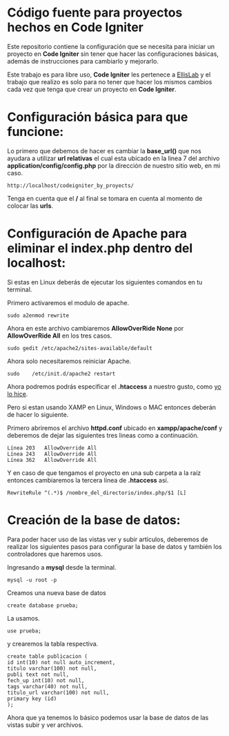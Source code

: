 Código fuente para proyectos hechos en Code Igniter
======================================

Este repositorio contiene la configuración que se necesita para iniciar un proyecto en **Code Igniter** sin tener que hacer las configuraciones básicas, además de instrucciones para cambiarlo y mejorarlo.

Este trabajo es para libre uso, **Code Igniter** les pertenece a [EllisLab](http://ellislab.com/codeigniter) y el trabajo que realizo es solo para no tener que hacer los mismos cambios cada vez que tenga que crear un proyecto en **Code Igniter**.

Configuración básica para que funcione:
=======================================

Lo primero que debemos de hacer es cambiar la **base_url()** que nos ayudara a utilizar **url relativas** el cual esta ubicado en la linea 7 del archivo **application/config/config.php** por la dirección de nuestro sitio web, en mi caso.

	http://localhost/codeigniter_by_proyects/

Tenga en cuenta que el **/** al final se tomara en cuenta al momento de colocar las **urls**.

Configuración de Apache para eliminar el **index.php** dentro del localhost:
=============================================

Si estas en Linux deberás de ejecutar los siguientes comandos en tu terminal.

Primero activaremos el modulo de apache.

	sudo a2enmod rewrite

Ahora en este archivo cambiaremos **AllowOverRide None** por **AllowOverRide All** en los tres casos.

	sudo gedit /etc/apache2/sites-available/default

Ahora solo necesitaremos reiniciar Apache.

	sudo 	/etc/init.d/apache2 restart

Ahora podremos podrás especificar el **.htaccess** a nuestro gusto, como [yo lo hice](https://github.com/juliopalro/codeigniter_by_proyects/blob/master/.htaccess).

Pero si estan usando XAMP en Linux, Windows o MAC entonces deberán de hacer lo siguiente.

Primero abriremos el archivo **httpd.conf** ubicado en **xampp/apache/conf** y deberemos de dejar las siguientes tres lineas como a continuación.

	Línea 203	AllowOverride All
	Línea 243	AllowOverride All
	Línea 362	AllowOverride All

Y en caso de que tengamos el proyecto en una sub carpeta a la raíz entonces cambiaremos la tercera línea de **.htaccess** así.

	RewriteRule ^(.*)$ /nombre_del_directorio/index.php/$1 [L]

Creación de la base de datos:
====================

Para poder hacer uso de las vistas ver y subir artículos, deberemos de realizar los siguientes pasos para configurar la base de datos y también los controladores que haremos usos.

Ingresando a **mysql** desde la terminal.

	mysql -u root -p

Creamos una nueva base de datos

	create database prueba;

La usamos.

	use prueba;

y crearemos la tabla respectiva.

	create table publicacion (
	id int(10) not null auto_increment,
	titulo varchar(100) not null,
	publi text not null,
	fech_up int(10) not null,
	tags varchar(40) not null,
	titulo_url varchar(100) not null,
	primary key (id)
	);

Ahora que ya tenemos lo básico podemos usar la base de datos de las vistas subir y ver archivos.
